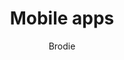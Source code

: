 ---
layout: post
title: Mobile apps
author: Brodie
section: patron-services
categories: [patron-services, brodie]
audience: ""
keywords: ""
goals: ""
actions: ""
---